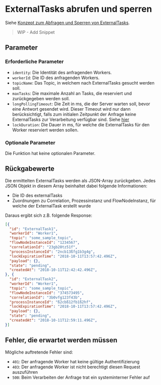 # ExternalTasks abrufen und sperren

Siehe [Konzept zum Abfragen und Sperren von ExternalTasks](../../../../api/external_task_api/tasks/fetch-and-lock.md).

> WIP - Add Snippet

## Parameter

### Erforderliche Parameter

- `identity`: Die Identität des anfragenden Workers.
- `workerId`: Die ID des anfragenden Workers.
- `topicName`: Das Topic, in welchem nach ExternalTasks gesucht werden soll.
- `maxTasks`: Die maximale Anzahl an Tasks, die reserviert und zurückgegeben
werden soll.
- `longPollingTimeout`: Die Zeit in ms, die der Server warten soll,
bevor eine Antwort gesendet wird. Dieser Timeout wird nur dann berücksichtigt,
falls zum initialen Zeitpunkt der Anfrage keine ExternalTasks zur Verarbeitung
verfügbar sind.
Siehe [hier](https://docs.camunda.org/manual/latest/user-guide/process-engine/external-tasks/#long-polling-to-fetch-and-lock-external-tasks)
- `lockDuration`: Die Dauer in ms, für welche die ExternalTasks für den Worker
reserviert werden sollen.

### Optionale Parameter

Die Funktion hat keine optionalen Parameter.

## Rückgabewerte

Die ermittelten ExternalTasks werden als JSON-Array zurückgeben.
Jedes JSON Objekt in diesem Array beinhaltet dabei folgende Informationen:

* Die ID des externalTasks
* Zuordnungen zu Correlation, Prozessinstanz und FlowNodeInstanz, für welche der
ExternalTask erstellt wurde

Daraus ergibt sich z.B. folgende Response:

```JSON
[{
  "id": "ExternalTask1",
  "workerId": "Worker1",
  "topic": "some_sample_topic",
  "flowNodeInstanceId": "1234567",
  "correlationId": "23gb20tz51f",
  "processInstanceId": "2ncb13ßfg1b3g4g",
  "lockExpirationTime": "2018-10-11T13:57:42.496Z",
  "payload": {},
  "state": "pending",
  "createdAt": "2018-10-11T12:42:42.496Z",
}, {
  "id": "ExternalTask2",
  "workerId": "Worker1",
  "topic": "some_sample_topic",
  "flowNodeInstanceId": "374573495",
  "correlationId": "3b0vfg123f43b",
  "processInstanceId": "ß2cbß12fb1ß2hf",
  "lockExpirationTime": "2018-10-11T13:57:42.496Z",
  "payload": {},
  "state": "pending",
  "createdAt": "2018-10-11T12:59:11.496Z",
}]
```

## Fehler, die erwartet werden müssen

Mögliche auftretende Fehler sind:
- `401`: Der anfragende Worker hat keine gültige Authentifizierung
- `403`: Der anfragende Worker ist nicht berechtigt diesen Request
auszuführen
- `500`: Beim Verarbeiten der Anfrage trat ein systeminterner Fehler auf
